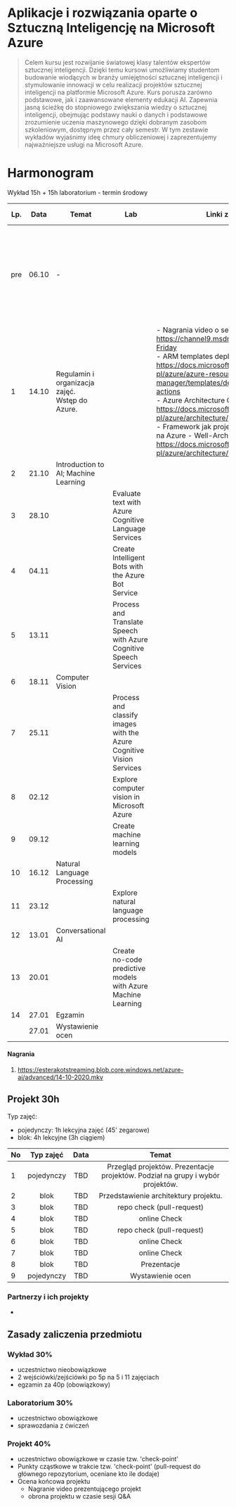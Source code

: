 # Aplikacje i rozwiązania oparte o Sztuczną Inteligencję na Microsoft Azure




> Celem kursu jest rozwijanie światowej klasy talentów ekspertów sztucznej inteligencji. Dzięki temu kursowi umożliwiamy studentom budowanie wiodących w branży umiejętności sztucznej inteligencji i stymulowanie innowacji w celu realizacji projektów sztucznej inteligencji na platformie Microsoft Azure. Kurs porusza zarówno podstawowe, jak i zaawansowane elementy edukacji AI. Zapewnia jasną ścieżkę do stopniowego zwiększania wiedzy o sztucznej inteligencji, obejmując podstawy nauki o danych i podstawowe zrozumienie uczenia maszynowego dzięki dobranym zasobom szkoleniowym, dostępnym przez cały semestr. W tym zestawie wykładów wyjaśnimy ideę chmury obliczeniowej i zaprezentujemy najważniejsze usługi na Microsoft Azure.



# Harmonogram

Wykład 15h + 15h laboratorium - termin środowy

| Lp.  | Data  | Temat                                              | Lab                                                          | Linki z zajęć                                                | Obowiązkowy materiał do <u>samodzielnego</u> przerobienia    |
| ---- | ----- | -------------------------------------------------- | ------------------------------------------------------------ | ------------------------------------------------------------ | ------------------------------------------------------------ |
| pre  | 06.10 | -                                                  |                                                              |                                                              | \- obejrzeć https://www.youtube.com/watch?v=Y3nR0pp4PiA<br/>\- założyć konto na youtube oraz github<br/>\- zainstalować ulubiony program do nagrywania ekranu (np. mój Logitech Capture)<br/>\- przejrzeć usług z kolumny “AI + Machine Learning” ze strony https://azurecharts.com/overview |
| 1    | 14.10 | Regulamin i organizacja zajęć. <br>Wstęp do Azure. |                                                              | - Nagrania video o serwisach Azure https://channel9.msdn.com/Shows/Azure-Friday <br> - ARM templates deployment https://docs.microsoft.com/pl-pl/azure/azure-resource-manager/templates/deploy-github-actions <br> - Azure Architecture Center https://docs.microsoft.com/pl-pl/azure/architecture/ <br>- Framework jak projektować  rozwiązania na Azure - Well-Architected https://docs.microsoft.com/pl-pl/azure/architecture/framework/ <br> | - https://docs.microsoft.com/en-us/learn/modules/introduction-to-azure-solutions/ <br> |
| 2    | 21.10 | Introduction to AI; Machine Learning               |                                                              |                                                              |                                                              |
| 3    | 28.10 |                                                    | Evaluate text with Azure Cognitive Language Services         |                                                              | 1. https://docs.microsoft.com/en-us/learn/paths/evaluate-text-with-language-services/ |
| 4    | 04.11 |                                                    | Create Intelligent Bots with the Azure Bot Service           |                                                              | 1. https://docs.microsoft.com/en-us/learn/paths/create-bots-with-the-azure-bot-service/ |
| 5    | 13.11 |                                                    | Process and Translate Speech with Azure Cognitive Speech Services |                                                              | https://docs.microsoft.com/en-us/learn/paths/process-translate-speech-azure-cognitive-speech-services/ |
| 6    | 18.11 | Computer Vision                                    |                                                              |                                                              |                                                              |
| 7    | 25.11 |                                                    | Process and classify images with the Azure Cognitive Vision Services |                                                              | https://docs.microsoft.com/en-us/learn/paths/classify-images-with-vision-services/ |
| 8    | 02.12 |                                                    | Explore computer vision in Microsoft Azure                   |                                                              | https://docs.microsoft.com/en-us/learn/paths/explore-computer-vision-microsoft-azure/ |
| 9    | 09.12 |                                                    | Create machine learning models                               |                                                              | https://docs.microsoft.com/en-us/learn/paths/create-machine-learn-models/ |
| 10   | 16.12 | Natural Language Processing                        |                                                              |                                                              |                                                              |
| 11   | 23.12 |                                                    | Explore natural language processing                          |                                                              | https://docs.microsoft.com/en-us/learn/paths/explore-natural-language-processing/ |
| 12   | 13.01 | Conversational AI                                  |                                                              |                                                              |                                                              |
| 13   | 20.01 |                                                    | Create no-code predictive models with Azure Machine Learning |                                                              | https://docs.microsoft.com/en-us/learn/paths/create-no-code-predictive-models-azure-machine-learning/ |
| 14   | 27.01 | Egzamin                                            |                                                              |                                                              |                                                              |
|      | 27.01 | Wystawienie ocen                                   |                                                              |                                                              |                                                              |

#### Nagrania

1. https://esterakotstreaming.blob.core.windows.net/azure-ai/advanced/14-10-2020.mkv



## Projekt 30h

Typ zajęć:

- pojedynczy: 1h lekcyjna zajęć (45' zegarowe) 
- blok: 4h lekcyjne (3h ciągiem) 

| No        | Typ zajęć | Data        | Temat           |
| --------  |:-------------:| :-------------: | :-------------: |
| 1         | pojedynczy | TBD | Przegląd projektów. Prezentacje projektów. Podział na grupy i wybór projektów. |
| 2        | blok       | TBD |            Przedstawienie architektury projektu.             |
| 3         | blok | TBD | repo check (pull-request) |
| 4         | blok | TBD | online Check |
| 5         | blok | TBD | repo check (pull-request) |
| 6         | blok | TBD | online Check |
| 7         | blok | TBD | online Check |
| 8      | blok | TBD | Prezentacje |
| 9    | pojedynczy | TBD |                       Wystawienie ocen                       |



### Partnerzy i ich projekty

- 



## Zasady zaliczenia przedmiotu

### Wykład 30%

- uczestnictwo nieobowiązkowe
- 2 wejściówki/zejściówki po 5p na 5 i 11 zajęciach
- egzamin za 40p (obowiązkowy)



### Laboratorium 30%

- uczestnictwo obowiązkowe
- sprawozdania z ćwiczeń



### Projekt 40%

- uczestnictwo obowiązkowe w czasie tzw. 'check-point'
- Punkty cząstkowe w trakcie tzw. 'check-point' (pull-request do głównego repozytorium, oceniane kto ile dodaje)
- Ocena końcowa projektu
  - Nagranie video prezentującego projekt
  - obrona projektu w czasie sesji Q&A 
